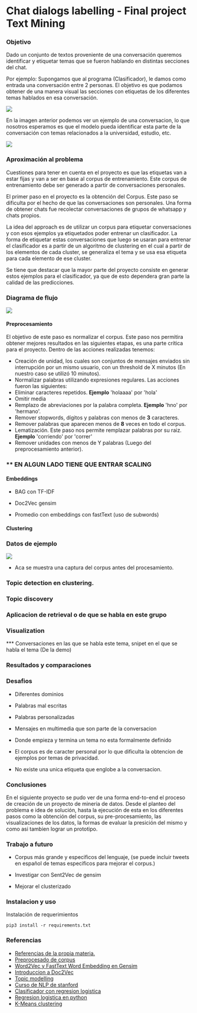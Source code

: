 # Chat dialogs labelling - Final project Text Mining

### Objetivo

Dado un conjunto de textos proveniente de una conversación queremos identificar y etiquetar temas que se fueron hablando en distintas secciones del chat.

Por ejemplo: Supongamos que al programa (Clasificador), le damos como entrada una conversación entre 2 personas. El objetivo es que podamos obtener de una manera visual las secciones con etiquetas de los diferentes temas hablados en esa conversación.

![](images/sample_nico.png)

En la imagen anterior podemos ver un ejemplo de una conversacion, lo que nosotros esperamos es que el modelo pueda identificar esta parte de la conversación con temas relacionados a la universidad, estudio, etc.

![](images/sample_nico_labeled.png)

### Aproximación al problema

Cuestiones para tener en cuenta en el proyecto es que las etiquetas van a estar fijas y van a ser en base al corpus de entrenamiento. Este corpus de entrenamiento debe ser generado a partir de conversaciones personales.

El primer paso en el proyecto es la obtención del Corpus. Este paso se dificulta por el hecho de que las conversaciones son personales. Una forma de obtener chats fue recolectar conversaciones de grupos de whatsapp y chats propios.

La idea del approach es de utilizar un corpus para etiquetar conversaciones y con esos ejemplos ya etiquetados poder entrenar un clasificador. La forma de etiquetar estas conversaciones que luego se usaran para entrenar el clasificador es a partir de un algoritmo de clustering en el cual a partir de los elementos de cada cluster, se generaliza el tema y se usa esa etiqueta para cada elemento de ese cluster.

Se tiene que destacar que la mayor parte del proyecto consiste en generar estos ejemplos para el clasificador, ya que de esto dependera gran parte la calidad de las predicciones.



### Diagrama de flujo

![](images/flujo.png)

#### Preprocesamiento

El objetivo de este paso es normalizar el corpus. Este paso nos permitira obtener mejores resultados en las siguientes etapas, es una parte crítica para el proyecto. Dentro de las acciones realizadas tenemos:

*  Creación de unidad, los cuales son conjuntos de mensajes enviados sin interrupción por un mismo usuario, con un threshold de X minutos (En nuestro caso se utilizó 10 minutos). 
*  Normalizar palabras utilizando expresiones regulares. Las acciones fueron las siguientes:
  *  Eliminar caracteres repetidos. **Ejemplo** 'holaaaa' por 'hola'
  *  Omitir media
  *  Remplazo de abreviaciones por la palabra completa. **Ejemplo** 'hno' por 'hermano'.
*  Remover stopwords, dígitos y palabras con menos de **3** caracteres.
*  Remover palabras que aparecen menos de **8** veces en todo el corpus.
*  Lematización. Este paso nos permite remplazar palabras por su raiz. **Ejemplo** 'corriendo' por 'correr'
*  Remover unidades con menos de Y palabras (Luego del preprocesamiento anterior).

### ** EN ALGUN LADO TIENE QUE ENTRAR SCALING

#### Embeddings

* BAG con TF-IDF

* Doc2Vec gensim

* Promedio con embeddings con fastText (uso de subwords)

#### Clustering


### Datos de ejemplo

![](images/sample_chat.png)

- Aca se muestra una captura del corpus antes del procesamiento. 

### Topic detection en clustering.

### Topic discovery

### Aplicacion de retrieval o de que se habla en este grupo

### Visualization

*** Conversaciones en las que se habla este tema, snipet en el que se habla el tema (De la demo)

### Resultados y comparaciones

### Desafios

* Diferentes dominios

* Palabras mal escritas

* Palabras personalizadas

* Mensajes en multimedia que son parte de la conversacion

* Donde empieza y termina un tema no esta formalmente definido

* El corpus es de caracter personal por lo que dificulta la obtencion de ejemplos por temas de privacidad.

* No existe una unica etiqueta que englobe a la conversacion.


### Conclusiones

En el siguiente proyecto se pudo ver de una forma end-to-end el proceso de creación de un proyecto de mineria de datos. Desde el planteo del problema e idea de solución, hasta la ejecución de esta en los diferentes pasos como la obtención del corpus, su pre-procesamiento, las visualizaciones de los datos, la formas de evaluar la presición del mismo y como asi tambien lograr un prototipo.


### Trabajo a futuro

* Corpus más grande y especificos del lenguaje, (se puede incluir tweets en español de temas especificos para mejorar el corpus.)

* Investigar con Sent2Vec de gensim

* Mejorar el clusterizado

### Instalacion y uso

Instalación de requerimientos

`pip3 install -r requirements.txt`

### Referencias

- [Referencias de la propia materia.](https://sites.google.com/view/text-mining-2019/materiales?authuser=0)
- [Preprocesado de corpus](https://kavita-ganesan.com/text-preprocessing-tutorial/#.XjU0mhMzYmp)
- [Word2Vec y FastText Word Embedding en Gensim](https://towardsdatascience.com/word-embedding-with-word2vec-and-fasttext-a209c1d3e12c)
- [Introduccion a Doc2Vec](https://medium.com/wisio/a-gentle-introduction-to-doc2vec-db3e8c0cce5e)
- [Topic modelling](https://nlpforhackers.io/topic-modeling/)
- [Curso de NLP de stanford](http://web.stanford.edu/class/cs224u/)
- [Clasificador con regresion logistica](https://kavita-ganesan.com/news-classifier-with-logistic-regression-in-python/#.XjPCehMzYmo)
- [Regresion logistica en python](https://towardsdatascience.com/logistic-regression-using-python-sklearn-numpy-mnist-handwriting-recognition-matplotlib-a6b31e2b166a)
- [K-Means clustering](https://towardsdatascience.com/k-means-clustering-algorithm-applications-evaluation-methods-and-drawbacks-aa03e644b48a)
